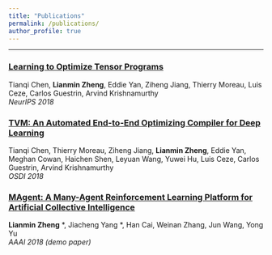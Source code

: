 ```yaml
---
title: "Publications"
permalink: /publications/
author_profile: true
---
```


---
### [Learning to Optimize Tensor Programs](https://arxiv.org/abs/1805.08166) 
Tianqi Chen, **Lianmin Zheng**, Eddie Yan, Ziheng Jiang, Thierry Moreau, Luis Ceze, Carlos Guestrin, Arvind Krishnamurthy  
_NeurIPS 2018_

### [TVM: An Automated End-to-End Optimizing Compiler for Deep Learning](https://arxiv.org/abs/1802.04799)
Tianqi Chen, Thierry Moreau, Ziheng Jiang, **Lianmin Zheng**, Eddie Yan, Meghan Cowan, Haichen Shen, Leyuan Wang, Yuwei Hu, Luis Ceze, Carlos Guestrin, Arvind Krishnamurthy  
_OSDI 2018_

### [MAgent: A Many-Agent Reinforcement Learning Platform for Artificial Collective Intelligence](https://arxiv.org/abs/1712.00600)
**Lianmin Zheng** \*, Jiacheng Yang \*, Han Cai, Weinan Zhang, Jun Wang, Yong Yu  
_AAAI 2018 (demo paper)_

